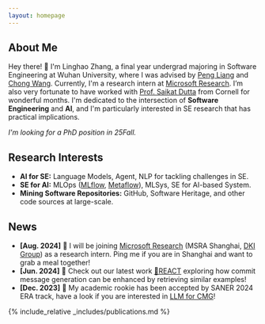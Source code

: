 ```yaml
---
layout: homepage
---
```


## About Me

Hey there! 👋 I'm Linghao Zhang, a final year undergrad majoring in Software Engineering at Wuhan University, where I was advised by [Peng Liang](https://www.researchgate.net/profile/Peng-Liang-4) and [Chong Wang](https://www.researchgate.net/profile/Chong-Wang-13). Currently, I'm a research intern at [Microsoft Research](https://www.microsoft.com/en-us/research/group/data-knowledge-intelligence/). I’m also very fortunate to have worked with [Prof. Saikat Dutta](https://www.cs.cornell.edu/~saikatd/) from Cornell for wonderful months. I'm dedicated to the intersection of **Software Engineering** and **AI**, and I'm particularly interested in SE research that has practical implications.

*I'm looking for a PhD position in 25Fall.*


## Research Interests

- **AI for SE:** Language Models, Agent, NLP for tackling challenges in SE.
- **SE for AI:** MLOps ([MLflow](https://github.com/mlflow/mlflow), [Metaflow](https://github.com/Netflix/metaflow)), MLSys, SE for AI-based System.
- **Mining Software Repositories:** GitHub, Software Heritage, and other code sources at large-scale.

## News

- **[Aug. 2024]** 🥳 I will be joining [Microsoft Research](https://www.microsoft.com/en-us/research/lab/microsoft-research-asia/) (MSRA Shanghai, [DKI Group](https://www.microsoft.com/en-us/research/group/data-knowledge-intelligence/)) as a research intern. Ping me if you are in Shanghai and want to grab a meal together!
- **[Jun. 2024]** 🧐 Check out our latest work [🔎REACT](https://arxiv.org/abs/2406.05514) exploring how commit message generation can be enhanced by retrieving similar examples!
- **[Dec. 2023]** 🤠 My academic rookie has been accepted by SANER 2024 ERA track, have a look if you are interested in [LLM for CMG](https://ieeexplore.ieee.org/document/10589767)!
 
{% include_relative _includes/publications.md %}
